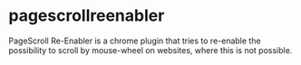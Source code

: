# pagescrollreenabler
PageScroll Re-Enabler is a chrome plugin that tries to re-enable the possibility to scroll by mouse-wheel on websites, where this is not possible.
